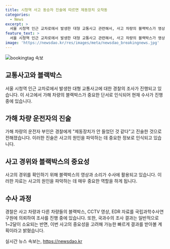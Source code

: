 ```yaml
---
title: 시청역 사고 동승자 진술에 따르면 제동장치 오작동
categories:
  - News
excerpt: >
  서울 시청역 인근 교차로에서 발생한 대형 교통사고 관련해서, 사고 차량의 블랙박스가 영상과 소리를 포함하고 있었으며, 가해 차량 운전자의 아내가 제동장치가 안들었던 것 같다는 진술을 한 것으로 알려졌다. 경찰은 사고 차량이 급가속을 시작한 지점을 파악하고 블랙박스와 CCTV 영상, EDR 자료를 국립과학수사연구원에 의뢰했다고 밝혔다. 고속도로 및 국도의 안전성을 높이기 위해 중대 사고 발생시 사고차량의 블랙박스를 확인하여 사고 경위를 확인하고 사고의 원인을 규명하는 등 안전사고에 대한 재발방지 대책을 마련하는 것이 필수적이다.
feature_text: >
  서울 시청역 인근 교차로에서 발생한 대형 교통사고 관련해서, 사고 차량의 블랙박스가 영상과 소리를 포함하고 있었으며, 가해 차량 운전자의 아내가 제동장치가 안들었던 것 같다는 진술을 한 것으로 알려졌다. 경찰은 사고 차량이 급가속을 시작한 지점을 파악하고 블랙박스와 CCTV 영상, EDR 자료를 국립과학수사연구원에 의뢰했다고 밝혔다. 고속도로 및 국도의 안전성을 높이기 위해 중대 사고 발생시 사고차량의 블랙박스를 확인하여 사고 경위를 확인하고 사고의 원인을 규명하는 등 안전사고에 대한 재발방지 대책을 마련하는 것이 필수적이다.
image: 'https://newsdao.kr/res/images/meta/newsdao_breakingnews.jpg'
---
```


<p><img src="https://newsdao.kr/res/images/meta/newsdao_breakingnews.jpg" alt="bookingtag 속보" /></p>

<h2 data-ke-size="size26">교통사고와 블랙박스</h2>

<p data-ke-size="size16">서울 시청역 인근 교차로에서 발생한 대형 교통사고에 대한 경찰의 조사가 진행되고 있습니다. 이 사고에서 가해 차량의 블랙박스가 중요한 단서로 인식되어 현재 수사가 진행 중에 있습니다.</p>

<h2 data-ke-size="size26">가해 차량 운전자의 진술</h2>

<p data-ke-size="size16">가해 차량의 운전자 부인은 경찰에게 "제동장치가 안 들었던 것 같다"고 진술한 것으로 전해졌습니다. 이러한 진술은 사고의 원인을 파악하는 데 중요한 정보로 인식되고 있습니다.</p>

<h2 data-ke-size="size26">사고 경위와 블랙박스의 중요성</h2>

<p data-ke-size="size16">사고의 경위를 확인하기 위해 블랙박스의 영상과 소리가 수사에 활용되고 있습니다. 이러한 자료는 사고의 원인을 파악하는 데 매우 중요한 역할을 하게 됩니다.</p>

<h2 data-ke-size="size26">수사 과정</h2>

<p data-ke-size="size16">경찰은 사고 차량과 다른 차량들의 블랙박스, CCTV 영상, EDR 자료를 국립과학수사연구원에 의뢰하여 조사를 진행 중에 있습니다. 또한, 국과수의 조사 결과는 일반적으로 1~2달이 소요되는 반면, 이번 사고의 중요성을 고려해 가능한 빠르게 결과를 받아볼 계획이라고 밝혔습니다.</p>
실시간 뉴스 속보는, <a href="https://newsdao.kr" rel="dofollow">https://newsdao.kr</a>


